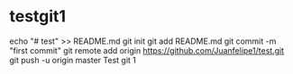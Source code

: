 # testgit1
echo "# test" >> README.md
git init
git add README.md
git commit -m "first commit"
git remote add origin https://github.com/Juanfelipe1/test.git
git push -u origin master
Test git 1
